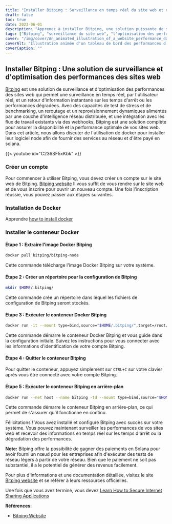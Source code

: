 ```yaml
---
title: "Installer Bitping : Surveillance en temps réel du site web et optimisation des performances"
draft: false
toc: true
date: 2023-06-01
description: "Apprenez à installer Bitping, une solution puissante de surveillance et d'optimisation des performances des sites web, pour un retour d'information en temps réel sur les temps d'arrêt et les performances dégradées."
tags: ["Bitping", "surveillance du site web", "l'optimisation des performances", "suivi en temps réel", "temps d'arrêt", "dégradation des performances", "tests de résistance", "l'étalonnage des performances", "reroutage dynamique", "reprovisionnement", "intelligence du réseau", "webhooks", "Solana", "nœud", "tests de réseaux légers", "paiements", "revenus", "performance du site web", "analyse du site web", "surveillance du web", "le contrôle des performances", "surveillance du temps de fonctionnement", "suivi des utilisateurs réels", "test du réseau", "retour d'information sur le site web", "alertes sur le site web", "couche d'intelligence du réseau", "solution de surveillance", "performance du web", "les mesures de performance"]
cover: "/img/cover/An_animated_illustration_of_a_website_performance_dashboard.png"
coverAlt: "Illustration animée d'un tableau de bord des performances d'un site web avec des mesures et des alertes en temps réel."
coverCaption: ""
---
```


## Installer Bitping : Une solution de surveillance et d'optimisation des performances des sites web

[Bitping](https://bitping.com) est une solution de surveillance et d'optimisation des performances des sites web qui permet une surveillance en temps réel, par l'utilisateur réel, et un retour d'information instantané sur les temps d'arrêt ou les performances dégradées. Avec des capacités de test de stress et de benchmarking, un reroutage et un reprovisionnement dynamiques alimentés par une couche d'intelligence réseau distribuée, et une intégration avec les flux de travail existants via des webhooks, Bitping est une solution complète pour assurer la disponibilité et la performance optimale de vos sites web. Dans cet article, nous allons discuter de l'utilisation de docker pour installer leur logiciel node afin de fournir des services au réseau et d'être payé en solana.

{{< youtube id="C236SF5xKbk" >}}

### Créer un compte

Pour commencer à utiliser Bitping, vous devez créer un compte sur le site web de Bitping. [Bitping website](https://bitping.com) Il vous suffit de vous rendre sur le site web et de vous inscrire pour ouvrir un nouveau compte. Une fois l'inscription réussie, vous pouvez passer aux étapes suivantes.

### Installation de Docker

Apprendre [how to install docker](https://simeononsecurity.com/other/creating-profitable-low-powered-crypto-miners/#installing-docker)

### Installer le conteneur Docker

#### Étape 1 : Extraire l'image Docker Bitping
```bash
docker pull bitping/bitping-node
```

Cette commande télécharge l'image Docker Bitping sur votre système.

#### Étape 2 : Créer un répertoire pour la configuration de Bitping

```bash
mkdir $HOME/.bitping/
```
Cette commande crée un répertoire dans lequel les fichiers de configuration de Bitping seront stockés.

#### Étape 3 : Exécuter le conteneur Docker Bitping

```bash
docker run -it --mount type=bind,source="$HOME/.bitping/",target=/root/.bitping bitping/bitping-node:latest
```

Cette commande démarre le conteneur Docker Bitping et vous guide dans la configuration initiale. Suivez les instructions pour vous connecter avec les informations d'identification de votre compte Bitping.

#### Étape 4 : Quitter le conteneur Bitping
Pour quitter le conteneur, appuyez simplement sur `CTRL+C` sur votre clavier après vous être connecté avec votre compte Bitping.

#### Étape 5 : Exécuter le conteneur Bitping en arrière-plan
```bash
docker run --net host --name bitping -td --mount type=bind,source="$HOME/.bitping/",target=/root/.bitping bitping/bitping-node:latest
```

Cette commande démarre le conteneur Bitping en arrière-plan, ce qui permet de s'assurer qu'il fonctionne en continu.

Félicitations ! Vous avez installé et configuré Bitping avec succès sur votre système. Vous pouvez maintenant surveiller les performances de vos sites web et recevoir des informations en temps réel sur les temps d'arrêt ou la dégradation des performances.

**Note:** Bitping offre la possibilité de gagner des paiements en Solana pour avoir fourni un nœud pour les entreprises afin d'exécuter des tests de réseau légers à partir de votre réseau. Bien que le paiement ne soit pas substantiel, il a le potentiel de générer des revenus facilement.

Pour plus d'informations et une documentation détaillée, visitez le site [Bitping website](https://bitping.com) et se référer à leurs ressources officielles.

Une fois que vous avez terminé, vous devez [Learn How to Secure Internet Sharing Applications](https://simeononsecurity.com/other/how-to-secure-internet-sharing-applications/)

**Références:**

- [Bitping Website](https://bitping.com)
